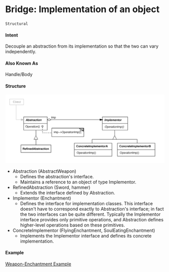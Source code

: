 # Bridge: **Implementation** of an object
`Structural`

#### Intent
Decouple an abstraction from its implementation so that the two can vary
independently.

#### Also Known As
Handle/Body

#### Structure
![Bridge](../../../../../../../config/bridge.png)


- Abstraction (AbstractWeapon)
	- Defines the abstraction's interface.
	- Maintains a reference to an object of type Implementor.
- RefinedAbstraction (Sword, hammer)
	- Extends the interface defined by Abstraction.
- Implementor (Enchantment)
	- Defines the interface for implementation classes. This interface doesn't have to correspond exactly to Abstraction's interface; in fact the two interfaces can be quite different. Typically the Implementor interface provides only primitive operations, and Abstraction defines higher-level operations based on these primitives.
- ConcreteImplementor (FlyingEnchantment, SoulEatingEnchantment)
	- Implements the Implementor interface and defines its concrete implementation.
	
#### Example
[Weapon-Enchantment Example](https://github.com/kalyanramswamy/java-design-patterns/blob/master/bridge)